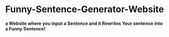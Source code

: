 # Funny-Sentence-Generator-Website
**a Website where you input a Sentence and it Rewrites Your sentence into a Funny Sentence!**
